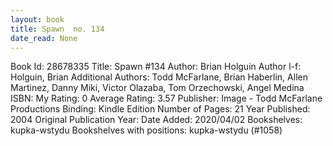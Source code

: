 ```yaml
---
layout: book
title: Spawn  no. 134
date_read: None
---
```


Book Id: 28678335
Title: Spawn #134
Author: Brian Holguin
Author l-f: Holguin, Brian
Additional Authors: Todd McFarlane, Brian Haberlin, Allen Martinez, Danny Miki, Victor Olazaba, Tom Orzechowski, Angel  Medina
ISBN: 
My Rating: 0
Average Rating: 3.57
Publisher: Image - Todd McFarlane Productions
Binding: Kindle Edition
Number of Pages: 21
Year Published: 2004
Original Publication Year: 
Date Added: 2020/04/02
Bookshelves: kupka-wstydu
Bookshelves with positions: kupka-wstydu (#1058)

